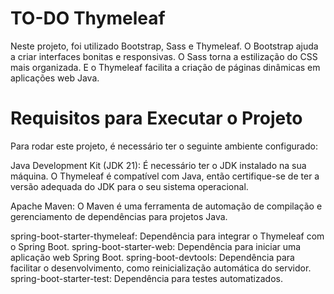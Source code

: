 
# TO-DO Thymeleaf
Neste projeto, foi utilizado Bootstrap, Sass e Thymeleaf. O Bootstrap ajuda a criar interfaces bonitas e responsivas. O Sass torna a estilização do CSS mais organizada. E o Thymeleaf facilita a criação de páginas dinâmicas em aplicações web Java.

# Requisitos para Executar o Projeto
Para rodar este projeto, é necessário ter o seguinte ambiente configurado:

Java Development Kit (JDK 21): É necessário ter o JDK instalado na sua máquina. O Thymeleaf é compatível com Java, então certifique-se de ter a versão adequada do JDK para o seu sistema operacional.

Apache Maven: O Maven é uma ferramenta de automação de compilação e gerenciamento de dependências para projetos Java.

spring-boot-starter-thymeleaf: Dependência para integrar o Thymeleaf com o Spring Boot.
spring-boot-starter-web: Dependência para iniciar uma aplicação web Spring Boot.
spring-boot-devtools: Dependência para facilitar o desenvolvimento, como reinicialização automática do servidor.
spring-boot-starter-test: Dependência para testes automatizados.
